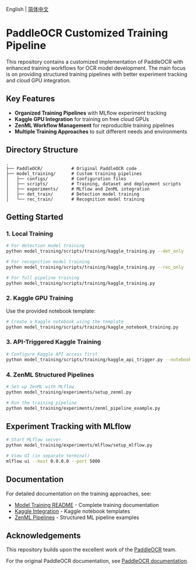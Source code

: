 English | [简体中文](README.md)

# PaddleOCR Customized Training Pipeline

This repository contains a customized implementation of PaddleOCR with enhanced training workflows for OCR model development. The main focus is on providing structured training pipelines with better experiment tracking and cloud GPU integration.

## Key Features

- **Organized Training Pipelines** with MLflow experiment tracking
- **Kaggle GPU Integration** for training on free cloud GPUs
- **ZenML Workflow Management** for reproducible training pipelines
- **Multiple Training Approaches** to suit different needs and environments

## Directory Structure

```
.
├── PaddleOCR/           # Original PaddleOCR code
├── model_training/      # Custom training pipelines
│   ├── configs/         # Configuration files
│   ├── scripts/         # Training, dataset and deployment scripts
│   ├── experiments/     # MLflow and ZenML integration
│   ├── det_train/       # Detection model training
│   └── rec_train/       # Recognition model training
```

## Getting Started

### 1. Local Training

```bash
# For detection model training
python model_training/scripts/training/kaggle_training.py --det_only

# For recognition model training
python model_training/scripts/training/kaggle_training.py --rec_only

# For full pipeline training
python model_training/scripts/training/kaggle_training.py
```

### 2. Kaggle GPU Training

Use the provided notebook template:
```bash
# Create a Kaggle notebook using the template
python model_training/scripts/training/kaggle_notebook_training.py
```

### 3. API-Triggered Kaggle Training

```bash
# Configure Kaggle API access first
python model_training/scripts/training/kaggle_api_trigger.py --notebook path/to/notebook.ipynb --gpu
```

### 4. ZenML Structured Pipelines

```bash
# Set up ZenML with MLflow
python model_training/experiments/setup_zenml.py

# Run the training pipeline
python model_training/experiments/zenml_pipeline_example.py
```

## Experiment Tracking with MLflow

```bash
# Start MLflow server
python model_training/experiments/mlflow/setup_mlflow.py

# View UI (in separate terminal)
mlflow ui --host 0.0.0.0 --port 5000
```

## Documentation

For detailed documentation on the training approaches, see:
- [Model Training README](./model_training/README.md) - Complete training documentation
- [Kaggle Integration](./model_training/scripts/training/kaggle_notebook_training.py) - Kaggle notebook templates
- [ZenML Pipelines](./model_training/experiments/zenml_pipeline_example.py) - Structured ML pipeline examples

## Acknowledgements

This repository builds upon the excellent work of the [PaddleOCR](https://github.com/PaddlePaddle/PaddleOCR) team.

For the original PaddleOCR documentation, see [PaddleOCR documentation](https://github.com/PaddlePaddle/PaddleOCR/blob/release/2.6/README_en.md). 